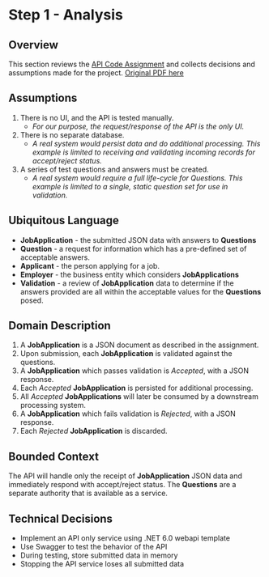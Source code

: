 # Step 1 - Analysis

## Overview

This section reviews the [API Code Assignment](/docs/api-code-assignment.md)  and collects decisions and assumptions made for the project. [Original PDF here](/docs/API-Code-Assignment.pdf)

## Assumptions

1. There is no UI, and the API is tested manually. 
   - *For our purpose, the request/response of the API is the only UI.* 
2. There is no separate database.
   - *A real system would persist data and do additional processing. This example is limited to  receiving and validating incoming records for accept/reject status.*
3. A series of test questions and answers must be created.
   - *A real system would require a full life-cycle for Questions. This example is limited to a single, static question set for use in validation.*



## Ubiquitous Language

- **JobApplication** - the submitted JSON data with answers to **Questions**
- **Question** - a request for information which has a pre-defined set of acceptable answers.
- **Applicant** - the person applying for a job.
- **Employer** - the business entity which considers **JobApplications** 
- **Validation** - a review of **JobApplication** data to determine if the answers provided are all within the acceptable values for the **Questions** posed. 


## Domain Description

1. A **JobApplication** is a JSON document as described in the assignment.
3. Upon submission, each **JobApplication** is validated against the questions.
4. A **JobApplication** which passes validation is *Accepted*, with a JSON response.
5. Each *Accepted* **JobApplication** is persisted for additional processing.
6. All *Accepted* **JobApplications** will later be consumed by a downstream processing system.
7. A **JobApplication** which fails validation is *Rejected*, with a JSON response.
8. Each *Rejected* **JobApplication** is discarded.

## Bounded Context

The API will handle only the receipt of **JobApplication** JSON data and immediately respond with accept/reject status.
The **Questions** are a separate authority that is available as a service. 

## Technical Decisions

- Implement an API only service using .NET 6.0 webapi template
- Use Swagger to test the behavior of the API
- During testing, store submitted data in memory
- Stopping the API service loses all submitted data
